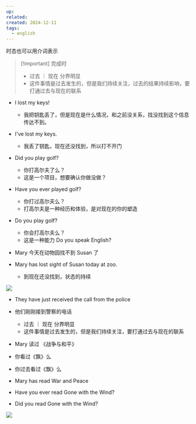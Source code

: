 ```yaml
---
up: 
related: 
created: 2024-12-11
tags:
  - english
---
```

时态也可以用介词表示


> [!important] 完成时
> - 过去 ｜ 现在 分界明显
> - 这件事情是过去发生的，但是我们持续关注，过去的结果持续影响，要打通过去与现在的联系



- I lost my keys!
	- 我把钥匙丢了，但是现在是什么情况，和之前没关系，找没找到这个信息传达不到。
- I've lost my keys.
	- 我丢了钥匙，现在还没找到，所以打不开门


- Did you play golf?
	- 你打高尔夫了么？
	- 这是一个项目，想要确认你做没做？
- Have you ever played golf?
	- 你打过高尔夫么？
	- 打高尔夫是一种经历和体验，是对现在的你的塑造
- Do you play golf?
	- 你会打高尔夫么？
	- 这是一种能力 Do you speak English?

- Mary 今天在动物园找不到 Susan 了
- Mary has lost sight of Susan today at zoo.
	- 到现在还没找到，状态的持续


![](https://s1.vika.cn/space/2025/01/06/e05bc80586bf4fc99c9613758669f792)




- They have just received the call from the police
- 他们刚刚接到警察的电话
	- 过去 ｜ 现在 分界明显
	- 这件事情是过去发生的，但是我们持续关注，要打通过去与现在的联系

- Mary 读过 《战争与和平》
- 你看过《飘》么
- 你过去看过《飘》么

- Mary has read War and Peace
- Have you ever read Gone with the Wind?
- Did you read Gone with the Wind?


![](https://s1.vika.cn/space/2025/01/06/3a3e5feb45da450cbb32651830e2b84e)